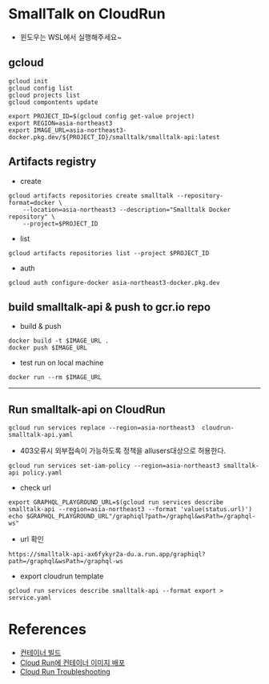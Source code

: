 # SmallTalk on CloudRun
- 윈도우는 WSL에서 실행해주세요~

## gcloud
```shell
gcloud init
gcloud config list
gcloud projects list
gcloud compontents update
```

```
export PROJECT_ID=$(gcloud config get-value project)
export REGION=asia-northeast3
export IMAGE_URL=asia-northeast3-docker.pkg.dev/${PROJECT_ID}/smalltalk/smalltalk-api:latest
```

## Artifacts registry

- create

```shell
gcloud artifacts repositories create smalltalk --repository-format=docker \
    --location=asia-northeast3 --description="Smalltalk Docker repository" \
    --project=$PROJECT_ID
```

- list

```shell
gcloud artifacts repositories list --project $PROJECT_ID
```

- auth

```shell
gcloud auth configure-docker asia-northeast3-docker.pkg.dev
```



## build smalltalk-api & push to gcr.io repo

- build & push
```shell
docker build -t $IMAGE_URL .
docker push $IMAGE_URL
```

- test run on local machine
```
docker run --rm $IMAGE_URL
```

---
## Run smalltalk-api on CloudRun

```shell
gcloud run services replace --region=asia-northeast3  cloudrun-smalltalk-api.yaml
```

- 403오류시 외부접속이 가능하도록 정책을 allusers대상으로 허용한다.
```
gcloud run services set-iam-policy --region=asia-northeast3 smalltalk-api policy.yaml
```


- check url
```shell
export GRAPHQL_PLAYGROUND_URL=$(gcloud run services describe smalltalk-api --region=asia-northeast3 --format 'value(status.url)')
echo $GRAPHQL_PLAYGROUND_URL"/graphiql?path=/graphql&wsPath=/graphql-ws"
```

- url 확인
```shell
https://smalltalk-api-ax6fykyr2a-du.a.run.app/graphiql?path=/graphql&wsPath=/graphql-ws
```

- export cloudrun template
```
gcloud run services describe smalltalk-api --format export > service.yaml
```

# References
 - [컨테이너 빌드](https://cloud.google.com/run/docs/building/containers?hl=ko)
 - [Cloud Run에 컨테이너 이미지 배포](https://cloud.google.com/run/docs/deploying?hl=ko)
 - [Cloud Run Troubleshooting](https://cloud.google.com/run/docs/troubleshooting?hl=ko)
 
